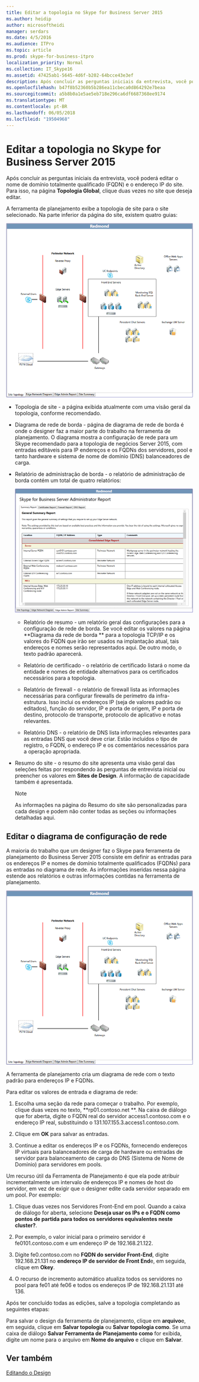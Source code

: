 ```yaml
---
title: Editar a topologia no Skype for Business Server 2015
ms.author: heidip
author: microsoftheidi
manager: serdars
ms.date: 4/5/2016
ms.audience: ITPro
ms.topic: article
ms.prod: skype-for-business-itpro
localization_priority: Normal
ms.collection: IT_Skype16
ms.assetid: 47425ab1-5645-4d6f-b202-64bcce43e3ef
description: Após concluir as perguntas iniciais da entrevista, você poderá editar o nome de domínio totalmente qualificado (FQDN) e o endereço IP do site. Para fazer isso, na página topologia Global, clique duas vezes no site que você deseja editar.
ms.openlocfilehash: b47f8b52360b5b286ea11cbeca0d864292e7beaa
ms.sourcegitcommit: a5b8b0a1e5ae5eb718e296ca6df6687368ee9174
ms.translationtype: MT
ms.contentlocale: pt-BR
ms.lasthandoff: 06/05/2018
ms.locfileid: "19504968"
---
```

# <a name="edit-the-topology-in-skype-for-business-server-2015"></a>Editar a topologia no Skype for Business Server 2015
 
Após concluir as perguntas iniciais da entrevista, você poderá editar o nome de domínio totalmente qualificado (FQDN) e o endereço IP do site. Para isso, na página **Topologia Global**, clique duas vezes no site que deseja editar.
  
A ferramenta de planejamento exibe a topologia de site para o site selecionado. Na parte inferior da página do site, existem quatro guias:
  
![Topologia do site da ferramenta de planejamento](../../media/Planning_Tool_Site_Topology.png)
  
- Topologia de site - a página exibida atualmente com uma visão geral da topologia, conforme recomendado.
    
- Diagrama de rede de borda - página de diagrama de rede de borda é onde o designer faz a maior parte do trabalho na ferramenta de planejamento. O diagrama mostra a configuração de rede para um Skype recomendado para a topologia de negócios Server 2015, com entradas editáveis para IP endereços e os FQDNs dos servidores, pool e tanto hardware e sistema de nome de domínio (DNS) balanceadores de carga.
    
- Relatório de administração de borda - o relatório de administração de borda contém um total de quatro relatórios:
    
     ![Página de Relatórios administrativos de borda](../../media/Planning_Tool_Summary_Report.png)
  
  - Relatório de resumo - um relatório geral das configurações para a configuração de rede de borda. Se você editar os valores na página **Diagrama da rede de borda ** para a topologia TCP/IP e os valores do FQDN que irão ser usados na implantação atual, tais endereços e nomes serão representados aqui. De outro modo, o texto padrão aparecerá.
    
  - Relatório de certificado - o relatório de certificado listará o nome da entidade e nomes de entidade alternativos para os certificados necessários para a topologia.
    
  - Relatório de firewall - o relatório de firewall lista as informações necessárias para configurar firewalls de perímetro da infra-estrutura. Isso inclui os endereços IP (seja de valores padrão ou editados), função do servidor, IP e porta de origem, IP e porta de destino, protocolo de transporte, protocolo de aplicativo e notas relevantes.
    
  - Relatório DNS - o relatório de DNS lista informações relevantes para as entradas DNS que você deve criar. Estão incluídos o tipo de registro, o FQDN, o endereço IP e os comentários necessários para a operação apropriada.
    
- Resumo do site - o resumo do site apresenta uma visão geral das seleções feitas por respondendo às perguntas de entrevista inicial ou preencher os valores em **Sites de Design**. A informação de capacidade também é apresentada. 
    
    > [!NOTE]
    > As informações na página do Resumo do site são personalizadas para cada design e podem não conter todas as seções ou informações detalhadas aqui. 
  
## <a name="edit-the-network-configuration-diagram"></a>Editar o diagrama de configuração de rede
<a name="Edit_Network_diagram"> </a>

A maioria do trabalho que um designer faz o Skype para ferramenta de planejamento do Business Server 2015 consiste em definir as entradas para os endereços IP e nomes de domínio totalmente qualificados (FQDNs) para as entradas no diagrama de rede. As informações inseridas nessa página estende aos relatórios e outras informações contidas na ferramenta de planejamento. 
  
![Diagrama da Rede de ferramentas de planejamento](../../media/Planning_Tool_Network_Diagram.png)
  
A ferramenta de planejamento cria um diagrama de rede com o texto padrão para endereços IP e FQDNs. 
  
Para editar os valores de entrada e diagrama de rede:
  
1. Escolha uma seção da rede para começar o trabalho. Por exemplo, clique duas vezes no texto, **rp01.contoso.net **. Na caixa de diálogo que for aberta, digite o FQDN real do servidor access1.contoso.com e o endereço IP real, substituindo o 131.107.155.3.access1.contoso.com.
    
2. Clique em **OK** para salvar as entradas.
    
3. Continue a editar os endereços IP e os FQDNs, fornecendo endereços IP virtuais para balanceadores de carga de hardware ou entradas de servidor para balanceamento de carga do DNS (Sistema de Nome de Domínio) para servidores em pools.
    
Um recurso útil da Ferramenta de Planejamento é que ela pode atribuir incrementalmente um intervalo de endereços IP e nomes de host do servidor, em vez de exigir que o designer edite cada servidor separado em um pool. Por exemplo:
  
1. Clique duas vezes nos Servidores Front-End em pool. Quando a caixa de diálogo for aberta, selecione **Deseja usar os IPs e o FQDN como pontos de partida para todos os servidores equivalentes neste cluster?**. 
    
2. Por exemplo, o valor inicial para o primeiro servidor é fe0101.contoso.com e um endereço IP de 192.168.21.122.
    
3. Digite fe0.contoso.com no **FQDN do servidor Front-End**, digite 192.168.21.131 no **endereço IP de servidor de Front End**e, em seguida, clique em **Okey**.
    
4. O recurso de incremento automático atualiza todos os servidores no pool para fe01 até fe06 e todos os endereços IP de 192.168.21.131 até 136.
    
Após ter concluído todas as edições, salve a topologia completando as seguintes etapas: 
  
Para salvar o design da ferramenta de planejamento, clique em **arquivo**e, em seguida, clique em **Salvar topologia** ou **Salvar topologia como**. Se uma caixa de diálogo **Salvar Ferramenta de Planejamento como** for exibida, digite um nome para o arquivo em **Nome do arquivo** e clique em **Salvar**. 
  
## <a name="see-also"></a>Ver também
<a name="Edit_Network_diagram"> </a>

[Editando o Design](http://technet.microsoft.com/library/08f639ba-0e5f-4ae7-9191-c3d96c25b169.aspx)